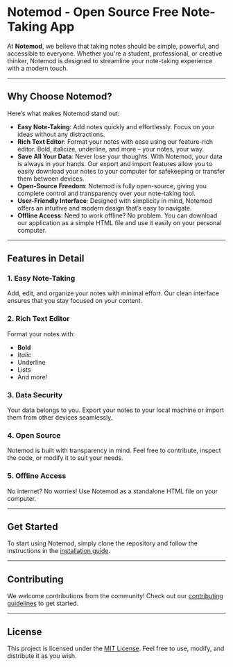 # Notemod - Open Source Free Note-Taking App

At **Notemod**, we believe that taking notes should be simple, powerful, and accessible to everyone. Whether you're a student, professional, or creative thinker, Notemod is designed to streamline your note-taking experience with a modern touch.

---

## Why Choose Notemod?

Here’s what makes Notemod stand out:

- **Easy Note-Taking**: Add notes quickly and effortlessly. Focus on your ideas without any distractions.
- **Rich Text Editor**: Format your notes with ease using our feature-rich editor. Bold, italicize, underline, and more – your notes, your way.
- **Save All Your Data**: Never lose your thoughts. With Notemod, your data is always in your hands. Our export and import features allow you to easily download your notes to your computer for safekeeping or transfer them between devices.
- **Open-Source Freedom**: Notemod is fully open-source, giving you complete control and transparency over your note-taking tool.
- **User-Friendly Interface**: Designed with simplicity in mind, Notemod offers an intuitive and modern design that’s easy to navigate.
- **Offline Access**: Need to work offline? No problem. You can download our application as a simple HTML file and use it easily on your personal computer.

---

## Features in Detail

### 1. Easy Note-Taking
Add, edit, and organize your notes with minimal effort. Our clean interface ensures that you stay focused on your content.

### 2. Rich Text Editor
Format your notes with:
- **Bold**
- *Italic*
- Underline
- Lists
- And more!

### 3. Data Security
Your data belongs to you. Export your notes to your local machine or import them from other devices seamlessly.

### 4. Open Source
Notemod is built with transparency in mind. Feel free to contribute, inspect the code, or modify it to suit your needs.

### 5. Offline Access
No internet? No worries! Use Notemod as a standalone HTML file on your computer.

---

## Get Started

To start using Notemod, simply clone the repository and follow the instructions in the [installation guide](#installation).

---

## Contributing

We welcome contributions from the community! Check out our [contributing guidelines](CONTRIBUTING.md) to get started.

---

## License

This project is licensed under the [MIT License](LICENSE). Feel free to use, modify, and distribute it as you wish.
